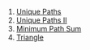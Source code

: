 1) [Unique Paths](https://leetcode.com/problems/unique-paths/)
2) [Unique Paths II](https://leetcode.com/problems/unique-paths-ii/)
3) [Minimum Path Sum](https://leetcode.com/problems/minimum-path-sum/)
4) [Triangle](https://leetcode.com/problems/triangle/)
